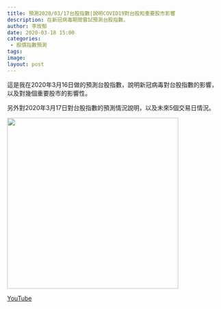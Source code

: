 ```yaml
---
title: 預測2020/03/17台股指數|說明COVID19對台股和重要股市影響
description: 在新冠病毒期間嘗試預測台股指數。
author: 李玫郁
date: 2020-03-18 15:00
categories:
 - 股價指數預測
tags: 
image: 
layout: post
---
```


這是我在2020年3月16日做的預測台股指數，說明新冠病毒對台股指數的影響，以及對幾個重要股市的影響性。

另外對2020年3月17日對台股指數的預測情況說明，以及未來5個交易日情況。

<img src="https://miro.medium.com/max/1400/1*EE13dfrzOh5vRpGv_d6coA.png" width="400">


[YouTube](https://youtu.be/eS31eJn9R6U)





